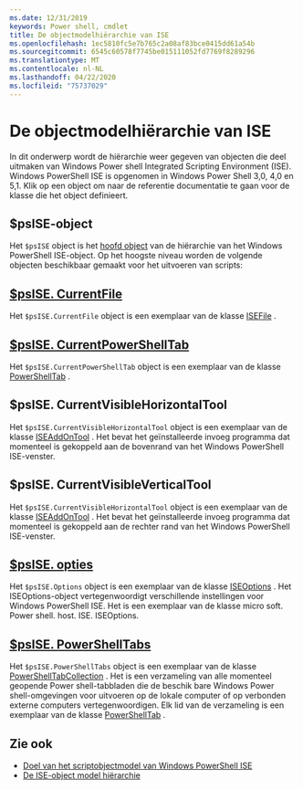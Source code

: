 ```yaml
---
ms.date: 12/31/2019
keywords: Power shell, cmdlet
title: De objectmodelhiërarchie van ISE
ms.openlocfilehash: 1ec5810fc5e7b765c2a08af83bce0415dd61a54b
ms.sourcegitcommit: 6545c60578f7745be015111052fd7769f8289296
ms.translationtype: MT
ms.contentlocale: nl-NL
ms.lasthandoff: 04/22/2020
ms.locfileid: "75737029"
---
```

# <a name="the-ise-object-model-hierarchy"></a>De objectmodelhiërarchie van ISE

In dit onderwerp wordt de hiërarchie weer gegeven van objecten die deel uitmaken van Windows Power shell Integrated Scripting Environment (ISE). Windows PowerShell ISE is opgenomen in Windows Power Shell 3,0, 4,0 en 5,1. Klik op een object om naar de referentie documentatie te gaan voor de klasse die het object definieert.

## <a name="psise-object"></a>$psISE-object

Het `$psISE` object is het [hoofd object](The-ObjectModelRoot-Object.md) van de hiërarchie van het Windows PowerShell ISE-object. Op het hoogste niveau worden de volgende objecten beschikbaar gemaakt voor het uitvoeren van scripts:

## <a name="psisecurrentfile"></a>[$psISE. CurrentFile](The-ISEFile-Object.md)

Het `$psISE.CurrentFile` object is een exemplaar van de klasse [ISEFile](The-ISEFile-Object.md) .

## <a name="psisecurrentpowershelltab"></a>[$psISE. CurrentPowerShellTab](The-PowerShellTab-Object.md)

Het `$psISE.CurrentPowerShellTab` object is een exemplaar van de klasse [PowerShellTab](The-PowerShellTab-Object.md) .

## <a name="psisecurrentvisiblehorizontaltool"></a>$psISE. CurrentVisibleHorizontalTool

Het `$psISE.CurrentVisibleHorizontalTool` object is een exemplaar van de klasse [ISEAddOnTool](The-ISEAddOnTool-Object.md) . Het bevat het geïnstalleerde invoeg programma dat momenteel is gekoppeld aan de bovenrand van het Windows PowerShell ISE-venster.

## <a name="psisecurrentvisibleverticaltool"></a>$psISE. CurrentVisibleVerticalTool

Het `$psISE.CurrentVisibleHorizontalTool` object is een exemplaar van de klasse [ISEAddOnTool](The-ISEAddOnTool-Object.md) . Het bevat het geïnstalleerde invoeg programma dat momenteel is gekoppeld aan de rechter rand van het Windows PowerShell ISE-venster.

## <a name="psiseoptions"></a>[$psISE. opties](The-ISEOptions-Object.md)

Het `$psISE.Options` object is een exemplaar van de klasse [ISEOptions](The-ISEOptions-Object.md) . Het ISEOptions-object vertegenwoordigt verschillende instellingen voor Windows PowerShell ISE. Het is een exemplaar van de klasse micro soft. Power shell. host. ISE. ISEOptions.

## <a name="psisepowershelltabs"></a>[$psISE. PowerShellTabs](The-PowerShellTabCollection-Object.md)

Het `$psISE.PowerShellTabs` object is een exemplaar van de klasse [PowerShellTabCollection](The-PowerShellTabCollection-Object.md) . Het is een verzameling van alle momenteel geopende Power shell-tabbladen die de beschik bare Windows Power shell-omgevingen voor uitvoeren op de lokale computer of op verbonden externe computers vertegenwoordigen. Elk lid van de verzameling is een exemplaar van de klasse [PowerShellTab](The-PowerShellTab-Object.md) .

## <a name="see-also"></a>Zie ook

- [Doel van het scriptobjectmodel van Windows PowerShell ISE](Purpose-of-the-Windows-PowerShell-ISE-Scripting-Object-Model.md)
- [De ISE-object model hiërarchie](The-ISE-Object-Model-Hierarchy.md)
